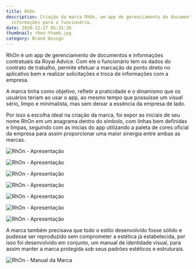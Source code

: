 ```yaml
---
title: RhOn
description: Criação da marca RhOn, um app de gerenciamento de documentos e
  informações para o funcionário.
date: 2020-12-27 05:31:26
thumbnail: rhon-thumb.jpg
category: Brand Design
---
```

RhOn é um app de gerenciamento de documentos e informações contratuais da Royal Advice. Com ele o funcionário tem os dados do contrato de trabalho, permite efetuar a marcação de ponto direto no aplicativo bem e realizar solicitações e troca de informações com a empresa.

A marca tinha como objetivo, refletir a praticidade e o dinamismo que os usuários teriam ao usar o app, ao mesmo tempo que possuísse um visual sério, limpo e minimalista, mas sem deixar a essência da empresa de lado.

Por isso a escolha ideal na criação da marca, foi expor as iniciais de seu nome RhOn em um anagrama dentro do símbolo, com linhas bem definidas e limpas, seguindo com as inicias do app utilizando a paleta de cores oficial da empresa para assim proporcionar uma maior sinergia entre ambas as marcas.

![RhOn - Apresentação](/assets/img/rhon_images_01.jpg "RhOn - Apresentação")

![RhOn - Apresentação](/assets/img/rhon_images_02.jpg "RhOn - Apresentação")

![RhOn - Apresentação](/assets/img/rhon_images_03.jpg "RhOn - Apresentação")

![RhOn - Apresentação](/assets/img/rhon_images_04.jpg "RhOn - Apresentação")

![RhOn - Apresentação](/assets/img/rhon_images_05.jpg "RhOn - Apresentação")

![RhOn - Apresentação](/assets/img/rhon_images_06.jpg "RhOn - Apresentação")

![RhOn - Apresentação](/assets/img/rhon_images_07.jpg "RhOn - Apresentação")




A marca também precisava que todo o estilo desenvolvido fosse sólido e pudesse ser reproduzido sem comprometer a estética já estabelecida, por isso foi desenvolvido em conjunto, um manual de identidade visual, para assim manter a marca protegida sob seus padrões estéticos e estruturais.



![RhOn - Manual da Marca](/assets/img/brandbook-mockup.jpg "RhOn - Manual da Marca")